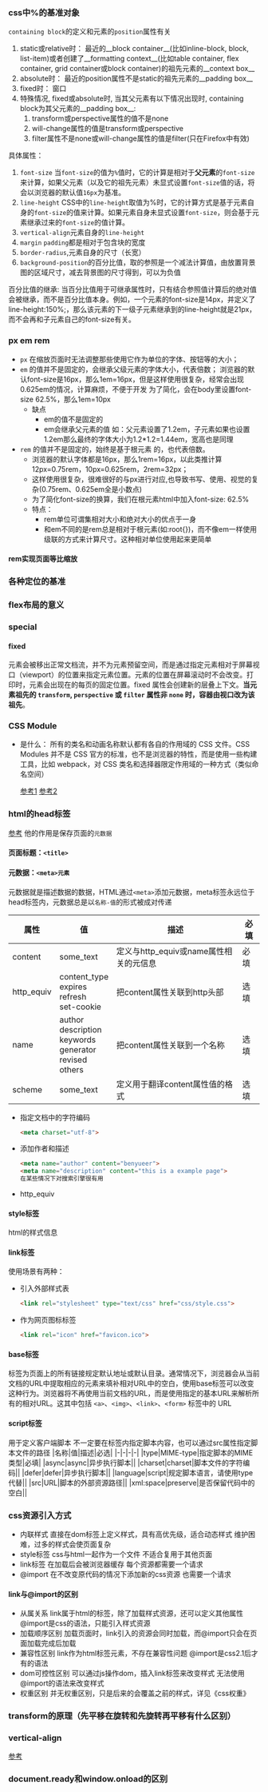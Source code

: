 ### css中%的基准对象

`containing block`的定义和元素的`position`属性有关
1. static或relative时：
   最近的__block container__(比如inline-block, block, list-item)或者创建了__formatting context__(比如table container, flex container, grid container或block container)的祖先元素的__context box__
2. absolute时：
   最近的position属性不是static的祖先元素的__padding box__
3. fixed时：
   窗口
4. 特殊情况, fixed或absolute时, 当其父元素有以下情况出现时, containing block为其父元素的__padding box__:
   1. transform或perspective属性的值不是none
   2. will-change属性的值是transform或perspective
   3. filter属性不是none或will-change属性的值是filter(只在Firefox中有效)


具体属性：

1. `font-size`
   当`font-size`的值为`%`值时，它的计算是相对于**父元素**的`font-size`来计算，如果父元素（以及它的祖先元素）未显式设置`font-size`值的话，将会以浏览器的默认值`16px`为基准。
2. `line-height`
   CSS中的`line-height`取值为%时，它的计算方式是基于元素自身的`font-size`的值来计算。如果元素自身未显式设置`font-size`，则会基于元素继承过来的`font-size`的值计算。
3. `vertical-align`元素自身的`line-height`
4. `margin` `padding`都是相对于包含块的宽度
5. `border-radius`,元素自身的尺寸（长宽）
6. `background-position`的百分比值，取的参照是一个减法计算值，由放置背景图的区域尺寸，减去背景图的尺寸得到，可以为负值
   

百分比值的继承:
当百分比值用于可继承属性时，只有结合参照值计算后的绝对值会被继承，而不是百分比值本身。例如，一个元素的font-size是14px，并定义了line-height:150%;，那么该元素的下一级子元素继承到的line-height就是21px，而不会再和子元素自己的font-size有关。


### px em rem
- `px` 在缩放页面时无法调整那些使用它作为单位的字体、按钮等的大小；
- `em` 的值并不是固定的，会继承父级元素的字体大小，代表倍数；
  浏览器的默认font-size是16px，那么1em=16px，但是这样使用很复杂，经常会出现0.625em的情况，计算麻烦，不便于开发
  为了简化，会在body里设置font-size 62.5%，那么1em=10px
  - 缺点
    - em的值不是固定的
    - em会继承父元素的值
      如：父元素设置了1.2em，子元素如果也设置1.2em那么最终的字体大小为1.2*1.2=1.44em，宽高也是同理
- `rem` 的值并不是固定的，始终是基于根元素 <html> 的，也代表倍数。
  - 浏览器的默认字体都是16px，那么1rem=16px，以此类推计算12px=0.75rem，10px=0.625rem，2rem=32px；
  - 这样使用很复杂，很难很好的与px进行对应,也导致书写、使用、视觉的复杂(0.75rem、0.625em全是小数点) 
  - 为了简化font-size的换算，我们在根元素html中加入font-size: 62.5%
  - 特点：
    - rem单位可谓集相对大小和绝对大小的优点于一身
    - 和em不同的是rem总是相对于根元素(如:root{})，而不像em一样使用级联的方式来计算尺寸。这种相对单位使用起来更简单

#### rem实现页面等比缩放

### 各种定位的基准

### flex布局的意义


### special

#### fixed
元素会被移出正常文档流，并不为元素预留空间，而是通过指定元素相对于屏幕视口（viewport）的位置来指定元素位置。元素的位置在屏幕滚动时不会改变。打印时，元素会出现在的每页的固定位置。fixed 属性会创建新的层叠上下文。**当元素祖先的 `transform`, `perspective` 或 `filter` 属性非 `none` 时，容器由视口改为该祖先**。


### CSS Module
- 是什么：
  所有的类名和动画名称默认都有各自的作用域的 CSS 文件。CSS Modules 并不是 CSS 官方的标准，也不是浏览器的特性，而是使用一些构建工具，比如 webpack，对 CSS 类名和选择器限定作用域的一种方式（类似命名空间）

  [参考1](https://segmentfault.com/a/1190000039846173)
  [参考2](https://developer.51cto.com/article/707429.html)

### html的head标签
[参考](https://www.cnblogs.com/belongs-to-qinghua/p/10950535.html)
他的作用是保存页面的`元数据`

#### 页面标题：`<title>`

#### 元数据：`<meta>元素`
元数据就是描述数据的数据，HTML通过`<meta>`添加元数据，meta标签永远位于head标签内，元数据总是以`名称-值`的形式被成对传递

|属性|值|描述|必填|
|-|-|-|-|
|content|some_text|定义与http_equiv或name属性相关的元信息|必填|
|http_equiv|content_type<br/>expires<br/>refresh<br/>set-cookie|把content属性关联到http头部|选填|
|name|author<br/>description<br/>keywords<br>generator<br>revised<br>others|把content属性关联到一个名称|选填|
|scheme|some_text|定义用于翻译content属性值的格式|选填|


- 指定文档中的字符编码
  ```html
  <meta charset="utf-8">
  ```
- 添加作者和描述
  ```html
  <meta name="author" content="benyueer">
  <meta name="description" content="this is a example page">
  在某些情况下对搜索引擎很有用
  ```
- http_equiv

#### style标签
html的样式信息

#### link标签
使用场景有两种：
- 引入外部样式表
  ```html
  <link rel="stylesheet" type="text/css" href="css/style.css">
  ```
- 作为网页图标标签
  ```html
  <link rel="icon" href="favicon.ico">
  ```

#### base标签
标签为页面上的所有链接规定默认地址或默认目录。通常情况下，浏览器会从当前文档的URL中提取相应的元素来填补相对URL中的空白，使用base标签可以改变这种行为。浏览器将不再使用当前文档的URL，而是使用指定的基本URL来解析所有的相对URL。这其中包括 `<a>`、`<img>`、`<link>`、`<form>` 标签中的 URL

#### script标签
用于定义客户端脚本
不一定要在标签内指定脚本内容，也可以通过src属性指定脚本文件的路径
|名称|值|描述|必选|
|-|-|-|-|
|type|MIME-type|指定脚本的MIME类型|必填|
|async|async|异步执行脚本||
|charset|charset|脚本文件的字符编码||
|defer|defer|异步执行脚本||
|language|script|规定脚本语言，请使用type代替||
|src|URL|脚本的外部资源路径||
|xml:space|preserve|是否保留代码中的空白||

### css资源引入方式
- 内联样式
  直接在dom标签上定义样式，具有高优先级，适合动态样式
  维护困难，过多的样式会使页面复杂
- style标签
  css与html一起作为一个文件
  不适合复用于其他页面
- link标签
  在加载后会被浏览器缓存
  每个资源都需要一个请求
- @import
  在不改变原代码的情况下添加新的css资源
  也需要一个请求

#### link与@import的区别
- 从属关系
  link属于html的标签，除了加载样式资源，还可以定义其他属性
  @import是css的语法，只能引入样式资源
- 加载顺序区别
  加载页面时，link引入的资源会同时加载，而@import只会在页面加载完成后加载
- 兼容性区别
  link作为html标签元素，不存在兼容性问题
  @import是css2.1后才有的语法
- dom可控性区别
  可以通过js操作dom，插入link标签来改变样式
  无法使用@import的语法来改变样式
- 权重区别
  并无权重区别，只是后来的会覆盖之前的样式，详见《css权重》


### transform的原理（先平移在旋转和先旋转再平移有什么区别）

### vertical-align
[参考](https://zhuanlan.zhihu.com/p/28626505)


### document.ready和window.onload的区别